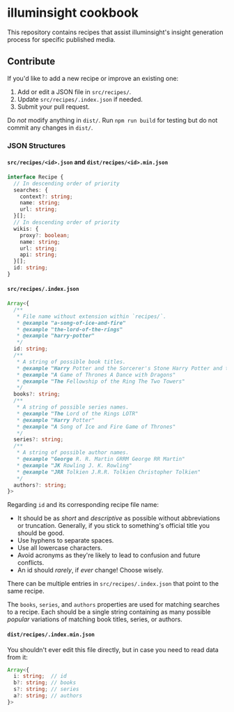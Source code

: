 # illuminsight cookbook

This repository contains recipes that assist illuminsight's insight generation process for specific published media.

## Contribute

If you'd like to add a new recipe or improve an existing one:

1. Add or edit a JSON file in `src/recipes/`.
2. Update `src/recipes/.index.json` if needed.
3. Submit your pull request.

Do _not_ modify anything in `dist/`. Run `npm run build` for testing but do not commit any changes in `dist/`.

### JSON Structures

#### `src/recipes/<id>.json` and `dist/recipes/<id>.min.json`

```ts
interface Recipe {
  // In descending order of priority
  searches: {
    context?: string;
    name: string;
    url: string;
  }[];
  // In descending order of priority
  wikis: {
    proxy?: boolean;
    name: string;
    url: string;
    api: string;
  }[];
  id: string;
}
```

#### `src/recipes/.index.json`

```ts
Array<{
  /**
   * File name without extension within `recipes/`.
   * @example "a-song-of-ice-and-fire"
   * @example "the-lord-of-the-rings"
   * @example "harry-potter"
   */
  id: string;
  /**
   * A string of possible book titles.
   * @example "Harry Potter and the Sorcerer's Stone Harry Potter and the Philosopher's Stone"
   * @example "A Game of Thrones A Dance with Dragons"
   * @example "The Fellowship of the Ring The Two Towers"
   */
  books?: string;
  /**
   * A string of possible series names.
   * @example "The Lord of the Rings LOTR"
   * @example "Harry Potter"
   * @example "A Song of Ice and Fire Game of Thrones"
   */
  series?: string;
  /**
   * A string of possible author names.
   * @example "George R. R. Martin GRRM George RR Martin"
   * @example "JK Rowling J. K. Rowling"
   * @example "JRR Tolkien J.R.R. Tolkien Christopher Tolkien"
   */
  authors?: string;
}>
```

Regarding `id` and its corresponding recipe file name:

- It should be as _short_ and _descriptive_ as possible without abbreviations or truncation. Generally, if you stick to something's official title you should be good.
- Use hyphens to separate spaces.
- Use all lowercase characters.
- Avoid acronyms as they're likely to lead to confusion and future conflicts.
- An id should _rarely_, if _ever_ change! Choose wisely.

There can be multiple entries in `src/recipes/.index.json` that point to the same recipe.

The `books`, `series`, and `authors` properties are used for matching searches to a recipe. Each should be a single string containing as many possible _popular_ variations of matching book titles, series, or authors.

#### `dist/recipes/.index.min.json`

You shouldn't ever edit this file directly, but in case you need to read data from it:

```ts
Array<{
  i: string;  // id
  b?: string; // books
  s?: string; // series
  a?: string; // authors
}>
```

